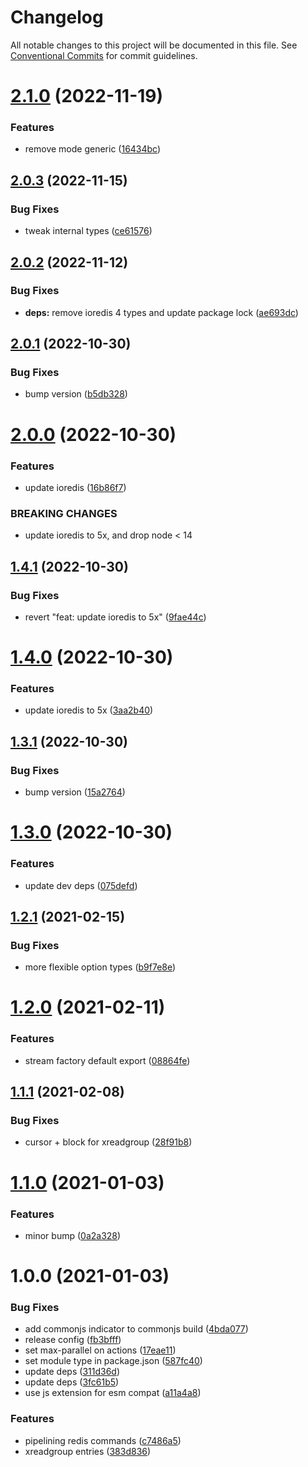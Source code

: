 # Changelog

All notable changes to this project will be documented in this file. See
[Conventional Commits](https://conventionalcommits.org) for commit guidelines.

# [2.1.0](https://github.com/calebboyd/redis-x-stream/compare/v2.0.3...v2.1.0) (2022-11-19)


### Features

* remove mode generic ([16434bc](https://github.com/calebboyd/redis-x-stream/commit/16434bcb035fa26694705e011488640db100c97d))

## [2.0.3](https://github.com/calebboyd/redis-x-stream/compare/v2.0.2...v2.0.3) (2022-11-15)


### Bug Fixes

* tweak internal types ([ce61576](https://github.com/calebboyd/redis-x-stream/commit/ce615767bbfce86a81d489d82c2b668c68f8e6a0))

## [2.0.2](https://github.com/calebboyd/redis-x-stream/compare/v2.0.1...v2.0.2) (2022-11-12)


### Bug Fixes

* **deps:** remove ioredis 4 types and update package lock ([ae693dc](https://github.com/calebboyd/redis-x-stream/commit/ae693dc7c7284eb54a3d3e921a6d216d660ae829))

## [2.0.1](https://github.com/calebboyd/redis-x-stream/compare/v2.0.0...v2.0.1) (2022-10-30)


### Bug Fixes

* bump version ([b5db328](https://github.com/calebboyd/redis-x-stream/commit/b5db328e7585865e1b570972287740ecfd7a5ca7))

# [2.0.0](https://github.com/calebboyd/redis-x-stream/compare/v1.4.1...v2.0.0) (2022-10-30)


### Features

* update ioredis ([16b86f7](https://github.com/calebboyd/redis-x-stream/commit/16b86f7e2b716dbd77b95f5fd974a85971c80d77))


### BREAKING CHANGES

* update ioredis to 5x, and drop node < 14

## [1.4.1](https://github.com/calebboyd/redis-x-stream/compare/v1.4.0...v1.4.1) (2022-10-30)


### Bug Fixes

* revert "feat: update ioredis to 5x" ([9fae44c](https://github.com/calebboyd/redis-x-stream/commit/9fae44cfe1808eae24beeffd8fed99bd9494d1d6))

# [1.4.0](https://github.com/calebboyd/redis-x-stream/compare/v1.3.1...v1.4.0) (2022-10-30)


### Features

* update ioredis to 5x ([3aa2b40](https://github.com/calebboyd/redis-x-stream/commit/3aa2b40e396661fac7600dadcbf97374260fb3d5))

## [1.3.1](https://github.com/calebboyd/redis-x-stream/compare/v1.3.0...v1.3.1) (2022-10-30)


### Bug Fixes

* bump version ([15a2764](https://github.com/calebboyd/redis-x-stream/commit/15a2764b58fb61346d6e46a9c083a8271a25e2fc))

# [1.3.0](https://github.com/calebboyd/redis-x-stream/compare/v1.2.1...v1.3.0) (2022-10-30)


### Features

* update dev deps ([075defd](https://github.com/calebboyd/redis-x-stream/commit/075defd077fc21441f97b24bb9a559710ad7d52a))

## [1.2.1](https://github.com/calebboyd/redis-x-stream/compare/v1.2.0...v1.2.1) (2021-02-15)


### Bug Fixes

* more flexible option types ([b9f7e8e](https://github.com/calebboyd/redis-x-stream/commit/b9f7e8e30e3a1c03d5b66bc1e5803dfebea31463))

# [1.2.0](https://github.com/calebboyd/redis-x-stream/compare/v1.1.1...v1.2.0) (2021-02-11)


### Features

* stream factory default export ([08864fe](https://github.com/calebboyd/redis-x-stream/commit/08864fe0601cda28af1af970afbc3393dcf435a3))

## [1.1.1](https://github.com/calebboyd/redis-x-stream/compare/v1.1.0...v1.1.1) (2021-02-08)


### Bug Fixes

* cursor + block for xreadgroup ([28f91b8](https://github.com/calebboyd/redis-x-stream/commit/28f91b88329ab953e83336e4dd8f33f53452bf84))

# [1.1.0](https://github.com/calebboyd/redis-x-stream/compare/v1.0.0...v1.1.0) (2021-01-03)


### Features

* minor bump ([0a2a328](https://github.com/calebboyd/redis-x-stream/commit/0a2a32887fe9e4f8240acc4fe7a06bfdb8b2f4be))

# 1.0.0 (2021-01-03)


### Bug Fixes

* add commonjs indicator to commonjs build ([4bda077](https://github.com/calebboyd/redis-x-stream/commit/4bda0773c41c2e1420adce67df32bb1c4af7ec16))
* release config ([fb3bfff](https://github.com/calebboyd/redis-x-stream/commit/fb3bfffa1555f0ce045e00287456da8bb2fad4e8))
* set max-parallel on actions ([17eae11](https://github.com/calebboyd/redis-x-stream/commit/17eae113161509e120f8a9881132a9bc8e879467))
* set module type in package.json ([587fc40](https://github.com/calebboyd/redis-x-stream/commit/587fc402669438401a756cea75046f6c112ebe55))
* update deps ([311d36d](https://github.com/calebboyd/redis-x-stream/commit/311d36da932be38f85045923fad43dc46c647cd0))
* update deps ([3fc61b5](https://github.com/calebboyd/redis-x-stream/commit/3fc61b5da6d369c807e29b810f869b8391beceba))
* use js extension for esm compat ([a11a4a8](https://github.com/calebboyd/redis-x-stream/commit/a11a4a824b35c48eebed33c6c037ab541cb38b6a))


### Features

* pipelining redis commands ([c7486a5](https://github.com/calebboyd/redis-x-stream/commit/c7486a510e07b6606388c25fd6ec549d18c6e179))
* xreadgroup entries ([383d836](https://github.com/calebboyd/redis-x-stream/commit/383d8363cca19f42e96364f60142b1cce57f405b))
